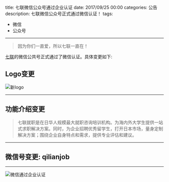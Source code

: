 title: 七联微信公众号通过企业认证
date: 2017/09/25 00:00
categories: 公告
description: 七联微信公众号正式通过微信认证！
tags:
- 微信
- 公众号

---

<blockquote class="blockquote-center">因为你们一直爱，所以七联一直在！</blockquote>

[七联](https://qilian.jp)的微信公共号正式通过了微信认证。具体变更如下:

## Logo变更
![新logo](http://wx3.sinaimg.cn/mw690/a9a40e85gy1fjv43wu0a3j20hs08c3yq.jpg)

---

## 功能介绍变更

> 七联就职是在日华人规模最大就职咨询培训机构。为海内外大学生提供一站式求职解决方案。同时，为企业招聘优秀留学生，打开日本市场，量身定制解决方案；围绕企业自身特点和需求，提供专业评估和建议。

---

## 微信号变更: qilianjob

---

![微信通过企业认证](http://wx2.sinaimg.cn/mw690/a9a40e85gy1fjv3zc02fvj20yi1pch0w.jpg)

